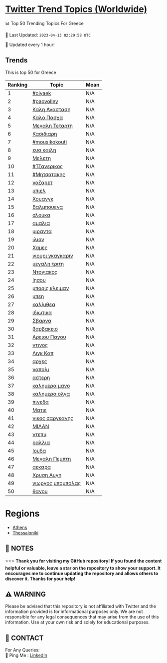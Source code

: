 [Twitter Trend Topics (Worldwide)](https://github.com/ErcinDedeoglu/Twitter-Trend-Topics)
==========


📊 Top 50 Trending Topics For Greece

📆 Last Updated: `2023-04-13 02:29:58 UTC`

🔧 Updated every 1 hour!


## Trends

This is top 50 for Greece

| Ranking | Topic | Mean |
| ------- | ------------ | ------------ |
| 1 | [#olyaek](http://twitter.com/search?q=%23olyaek) | N/A |
| 2 | [#paovolley](http://twitter.com/search?q=%23paovolley) | N/A |
| 3 | [Καλη Ανασταση](http://twitter.com/search?q=%ce%9a%ce%b1%ce%bb%ce%b7+%ce%91%ce%bd%ce%b1%cf%83%cf%84%ce%b1%cf%83%ce%b7) | N/A |
| 4 | [Καλο Πασχα](http://twitter.com/search?q=%ce%9a%ce%b1%ce%bb%ce%bf+%ce%a0%ce%b1%cf%83%cf%87%ce%b1) | N/A |
| 5 | [Μεγαλη Τεταρτη](http://twitter.com/search?q=%ce%9c%ce%b5%ce%b3%ce%b1%ce%bb%ce%b7+%ce%a4%ce%b5%cf%84%ce%b1%cf%81%cf%84%ce%b7) | N/A |
| 6 | [Κασιδιαρη](http://twitter.com/search?q=%ce%9a%ce%b1%cf%83%ce%b9%ce%b4%ce%b9%ce%b1%cf%81%ce%b7) | N/A |
| 7 | [#mousikokouti](http://twitter.com/search?q=%23mousikokouti) | N/A |
| 8 | [ευα καιλη](http://twitter.com/search?q=%ce%b5%cf%85%ce%b1+%ce%ba%ce%b1%ce%b9%ce%bb%ce%b7) | N/A |
| 9 | [Μελετη](http://twitter.com/search?q=%ce%9c%ce%b5%ce%bb%ce%b5%cf%84%ce%b7) | N/A |
| 10 | [#Τζανερικος](http://twitter.com/search?q=%23%ce%a4%ce%b6%ce%b1%ce%bd%ce%b5%cf%81%ce%b9%ce%ba%ce%bf%cf%82) | N/A |
| 11 | [#Μητσοτακης](http://twitter.com/search?q=%23%ce%9c%ce%b7%cf%84%cf%83%ce%bf%cf%84%ce%b1%ce%ba%ce%b7%cf%82) | N/A |
| 12 | [ναζαρετ](http://twitter.com/search?q=%ce%bd%ce%b1%ce%b6%ce%b1%cf%81%ce%b5%cf%84) | N/A |
| 13 | [μπιελ](http://twitter.com/search?q=%ce%bc%cf%80%ce%b9%ce%b5%ce%bb) | N/A |
| 14 | [Χουανγκ](http://twitter.com/search?q=%ce%a7%ce%bf%cf%85%ce%b1%ce%bd%ce%b3%ce%ba) | N/A |
| 15 | [Βαλμπουενα](http://twitter.com/search?q=%ce%92%ce%b1%ce%bb%ce%bc%cf%80%ce%bf%cf%85%ce%b5%ce%bd%ce%b1) | N/A |
| 16 | [σλουκα](http://twitter.com/search?q=%cf%83%ce%bb%ce%bf%cf%85%ce%ba%ce%b1) | N/A |
| 17 | [αμαλια](http://twitter.com/search?q=%ce%b1%ce%bc%ce%b1%ce%bb%ce%b9%ce%b1) | N/A |
| 18 | [μιραντα](http://twitter.com/search?q=%ce%bc%ce%b9%cf%81%ce%b1%ce%bd%cf%84%ce%b1) | N/A |
| 19 | [ιλιον](http://twitter.com/search?q=%ce%b9%ce%bb%ce%b9%ce%bf%ce%bd) | N/A |
| 20 | [Χαμες](http://twitter.com/search?q=%ce%a7%ce%b1%ce%bc%ce%b5%cf%82) | N/A |
| 21 | [γιουρι γκαγκαριν](http://twitter.com/search?q=%ce%b3%ce%b9%ce%bf%cf%85%cf%81%ce%b9+%ce%b3%ce%ba%ce%b1%ce%b3%ce%ba%ce%b1%cf%81%ce%b9%ce%bd) | N/A |
| 22 | [μεγαλη τριτη](http://twitter.com/search?q=%ce%bc%ce%b5%ce%b3%ce%b1%ce%bb%ce%b7+%cf%84%cf%81%ce%b9%cf%84%ce%b7) | N/A |
| 23 | [Ντογιακος](http://twitter.com/search?q=%ce%9d%cf%84%ce%bf%ce%b3%ce%b9%ce%b1%ce%ba%ce%bf%cf%82) | N/A |
| 24 | [Ιησου](http://twitter.com/search?q=%ce%99%ce%b7%cf%83%ce%bf%cf%85) | N/A |
| 25 | [μπορις κλειμαν](http://twitter.com/search?q=%ce%bc%cf%80%ce%bf%cf%81%ce%b9%cf%82+%ce%ba%ce%bb%ce%b5%ce%b9%ce%bc%ce%b1%ce%bd) | N/A |
| 26 | [μπεη](http://twitter.com/search?q=%ce%bc%cf%80%ce%b5%ce%b7) | N/A |
| 27 | [καλλιθεα](http://twitter.com/search?q=%ce%ba%ce%b1%ce%bb%ce%bb%ce%b9%ce%b8%ce%b5%ce%b1) | N/A |
| 28 | [ιδιωτικα](http://twitter.com/search?q=%ce%b9%ce%b4%ce%b9%cf%89%cf%84%ce%b9%ce%ba%ce%b1) | N/A |
| 29 | [Σβαρνα](http://twitter.com/search?q=%ce%a3%ce%b2%ce%b1%cf%81%ce%bd%ce%b1) | N/A |
| 30 | [βαρβακειο](http://twitter.com/search?q=%ce%b2%ce%b1%cf%81%ce%b2%ce%b1%ce%ba%ce%b5%ce%b9%ce%bf) | N/A |
| 31 | [Αρειου Παγου](http://twitter.com/search?q=%ce%91%cf%81%ce%b5%ce%b9%ce%bf%cf%85+%ce%a0%ce%b1%ce%b3%ce%bf%cf%85) | N/A |
| 32 | [ντινος](http://twitter.com/search?q=%ce%bd%cf%84%ce%b9%ce%bd%ce%bf%cf%82) | N/A |
| 33 | [Λιγκ Καπ](http://twitter.com/search?q=%ce%9b%ce%b9%ce%b3%ce%ba+%ce%9a%ce%b1%cf%80) | N/A |
| 34 | [αρχες](http://twitter.com/search?q=%ce%b1%cf%81%cf%87%ce%b5%cf%82) | N/A |
| 35 | [ναπολι](http://twitter.com/search?q=%ce%bd%ce%b1%cf%80%ce%bf%ce%bb%ce%b9) | N/A |
| 36 | [αστερη](http://twitter.com/search?q=%ce%b1%cf%83%cf%84%ce%b5%cf%81%ce%b7) | N/A |
| 37 | [καλημερα μανο](http://twitter.com/search?q=%ce%ba%ce%b1%ce%bb%ce%b7%ce%bc%ce%b5%cf%81%ce%b1+%ce%bc%ce%b1%ce%bd%ce%bf) | N/A |
| 38 | [καλημερα ολγα](http://twitter.com/search?q=%ce%ba%ce%b1%ce%bb%ce%b7%ce%bc%ce%b5%cf%81%ce%b1+%ce%bf%ce%bb%ce%b3%ce%b1) | N/A |
| 39 | [πινεδα](http://twitter.com/search?q=%cf%80%ce%b9%ce%bd%ce%b5%ce%b4%ce%b1) | N/A |
| 40 | [Ματιε](http://twitter.com/search?q=%ce%9c%ce%b1%cf%84%ce%b9%ce%b5) | N/A |
| 41 | [νικος σαργκανης](http://twitter.com/search?q=%ce%bd%ce%b9%ce%ba%ce%bf%cf%82+%cf%83%ce%b1%cf%81%ce%b3%ce%ba%ce%b1%ce%bd%ce%b7%cf%82) | N/A |
| 42 | [ΜΙΛΑΝ](http://twitter.com/search?q=%ce%9c%ce%99%ce%9b%ce%91%ce%9d) | N/A |
| 43 | [ντεπυ](http://twitter.com/search?q=%ce%bd%cf%84%ce%b5%cf%80%cf%85) | N/A |
| 44 | [ραλλια](http://twitter.com/search?q=%cf%81%ce%b1%ce%bb%ce%bb%ce%b9%ce%b1) | N/A |
| 45 | [Ιουδα](http://twitter.com/search?q=%ce%99%ce%bf%cf%85%ce%b4%ce%b1) | N/A |
| 46 | [Μεγαλη Πεμπτη](http://twitter.com/search?q=%ce%9c%ce%b5%ce%b3%ce%b1%ce%bb%ce%b7+%ce%a0%ce%b5%ce%bc%cf%80%cf%84%ce%b7) | N/A |
| 47 | [αεκαρα](http://twitter.com/search?q=%ce%b1%ce%b5%ce%ba%ce%b1%cf%81%ce%b1) | N/A |
| 48 | [Χρυση Αυγη](http://twitter.com/search?q=%ce%a7%cf%81%cf%85%cf%83%ce%b7+%ce%91%cf%85%ce%b3%ce%b7) | N/A |
| 49 | [γιωργος μπομπολας](http://twitter.com/search?q=%ce%b3%ce%b9%cf%89%cf%81%ce%b3%ce%bf%cf%82+%ce%bc%cf%80%ce%bf%ce%bc%cf%80%ce%bf%ce%bb%ce%b1%cf%82) | N/A |
| 50 | [θανου](http://twitter.com/search?q=%ce%b8%ce%b1%ce%bd%ce%bf%cf%85) | N/A |



# Regions

* [Athens](</Greece/Athens.md>)
* [Thessaloniki](</Greece/Thessaloniki.md>)



## 📝 NOTES

⭐⭐⭐ **Thank you for visiting my GitHub repository! If you found the content helpful or valuable, leave a star on the repository to show your support. It encourages me to continue updating the repository and allows others to discover it. Thanks for your help!**


## ⚠️ WARNING

Please be advised that this repository is not affiliated with Twitter and the information provided is for informational purposes only. We are not responsible for any legal consequences that may arise from the use of this information. Use at your own risk and solely for educational purposes.


## 📨 CONTACT

 For Any Queries:  
            🏓 Ping Me : [LinkedIn](https://www.linkedin.com/in/ercindedeoglu/)
